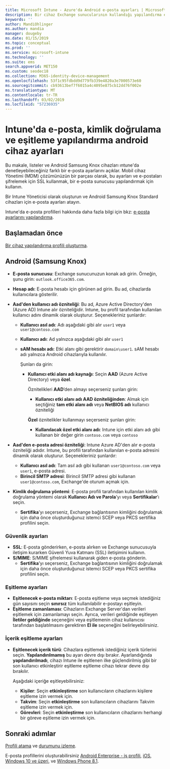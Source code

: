 ```yaml
---
title: Microsoft Intune - Azure'da Android e-posta ayarları | Microsoft Docs
description: Bir cihaz Exchange sunucularının kullandığı yapılandırma e-posta profilleri oluşturma ve Azure Active Directory öznitelikleri alınamıyor. SSL veya SMIME etkinleştirme, sertifikalar veya kullanıcı adı/parola ile kullanıcıların kimliğini doğrulamak ve e-posta ve zamanlamaları Intune kullanarak Android Samsung Knox cihazları eşitleyin.
keywords: ''
author: MandiOhlinger
ms.author: mandia
manager: dougeby
ms.date: 01/15/2019
ms.topic: conceptual
ms.prod: ''
ms.service: microsoft-intune
ms.technology: ''
ms.suite: ems
search.appverid: MET150
ms.custom: seodec18
ms.collection: M365-identity-device-management
ms.openlocfilehash: 53f1c95fdbdd9d779fb339e4820a3e7000573e60
ms.sourcegitcommit: cb93613bef7f6015a4c4095e875cb12dd76f002e
ms.translationtype: MT
ms.contentlocale: tr-TR
ms.lasthandoff: 03/02/2019
ms.locfileid: "57236935"
---
```

# <a name="android-device-settings-to-configure-email-authentication-and-synchronization-in-intune"></a>Intune'da e-posta, kimlik doğrulama ve eşitleme yapılandırma android cihaz ayarları

Bu makale, listeler ve Android Samsung Knox cihazları ıntune'da denetleyebileceğiniz farklı bir e-posta ayarlarını açıklar. Mobil cihaz Yönetimi (MDM) çözümünüzün bir parçası olarak, bu ayarları ve e-postaları şifrelemek için SSL kullanmak, bir e-posta sunucusu yapılandırmak için kullanın.

Bir Intune Yöneticisi olarak oluşturun ve Android Samsung Knox Standard cihazları için e-posta ayarları atayın.

Intune'da e-posta profilleri hakkında daha fazla bilgi için bkz: [e-posta ayarlarını yapılandırma](email-settings-configure.md).

## <a name="before-you-begin"></a>Başlamadan önce

[Bir cihaz yapılandırma profili oluşturma](email-settings-configure.md#create-a-device-profile).

## <a name="android-samsung-knox"></a>Android (Samsung Knox)

- **E-posta sunucusu**: Exchange sunucunuzun konak adı girin. Örneğin, şunu girin: `outlook.office365.com`.
- **Hesap adı**: E-posta hesabı için görünen ad girin. Bu ad, cihazlarda kullanıcılara gösterilir.
- **Aad'den kullanıcı adı özniteliği**: Bu ad, Azure Active Directory'den (Azure AD) Intune alır özniteliğidir. Intune, bu profil tarafından kullanılan kullanıcı adını dinamik olarak oluşturur. Seçenekleriniz şunlardır:
  - **Kullanıcı asıl adı**: Adı aşağıdaki gibi alır `user1` veya `user1@contoso.com`
  - **Kullanıcı adı**: Ad yalnızca aşağıdaki gibi alır `user1`
  - **sAM hesabı adı**: Etki alanı gibi gerektirir `domain\user1`. sAM hesabı adı yalnızca Android cihazlarıyla kullanılır.

    Şunları da girin:  
    - **Kullanıcı etki alanı adı kaynağı**: Seçin **AAD** (Azure Active Directory) veya **özel**.

      Öznitelikleri **AAD**’den almayı seçerseniz şunları girin:
      - **Kullanıcı etki alanı adı AAD özniteliğinden**: Almak için seçtiğiniz **tam etki alanı adı** veya **NetBIOS adı** kullanıcı özniteliği

      **Özel** öznitelikler kullanmayı seçerseniz şunları girin:
      - **Kullanılacak özel etki alanı adı**: Intune için etki alanı adı gibi kullanan bir değer girin `contoso.com` veya `contoso`

- **Aad'den e-posta adresi özniteliği**: Intune Azure AD'den alır e-posta özniteliği adıdır. Intune, bu profili tarafından kullanılan e-posta adresini dinamik olarak oluşturur. Seçenekleriniz şunlardır:
  - **Kullanıcı asıl adı**:  Tam asıl adı gibi kullanan `user1@contoso.com` veya `user1`, e-posta adresi.
  - **Birincil SMTP adresi**: Birincil SMTP adresi gibi kullanan `user1@contoso.com`, Exchange'de oturum açmak için.

- **Kimlik doğrulama yöntemi**: E-posta profili tarafından kullanılan kimlik doğrulama yöntemi olarak **Kullanıcı Adı ve Parola**’yı veya **Sertifikalar**’ı seçin.
  - **Sertifika**’yı seçerseniz, Exchange bağlantısının kimliğini doğrulamak için daha önce oluşturduğunuz istemci SCEP veya PKCS sertifika profilini seçin.

### <a name="security-settings"></a>Güvenlik ayarları

- **SSL**: E-posta gönderirken, e-posta alırken ve Exchange sunucusuyla iletişim kurarken Güvenli Yuva Katmanı (SSL) iletişimini kullanın.
- **S/MIME**: S/MIME şifrelemesi kullanarak giden e-posta gönderin.
  - **Sertifika**’yı seçerseniz, Exchange bağlantısının kimliğini doğrulamak için daha önce oluşturduğunuz istemci SCEP veya PKCS sertifika profilini seçin.

### <a name="synchronization-settings"></a>Eşitleme ayarları

- **Eşitlenecek e-posta miktarı**: E-posta eşitleme veya seçmek istediğiniz gün sayısını seçin **sınırsız** tüm kullanılabilir e-postayı eşitleyin.
- **Eşitleme zamanlaması**: Cihazların Exchange Server'dan verileri eşitlemek için zamanlamayı seçin. Ayrıca, verileri geldiğinde eşitleyen **İletiler geldiğinde** seçeneğini veya eşitlemenin cihaz kullanıcısı tarafından başlatılmasını gerektiren **El ile** seçeneğini belirleyebilirsiniz.

### <a name="content-sync-settings"></a>İçerik eşitleme ayarları

- **Eşitlenecek içerik türü**: Cihazlara eşitlemek istediğiniz içerik türlerini seçin. **Yapılandırılmamış** bu ayarı devre dışı bırakır. Ayarlandığında **yapılandırılmadı**, cihazı Intune ile eşitlenen ilke güçlendirilmiş gibi bir son kullanıcı etkinleştirir eşitleme eşitleme cihazı tekrar devre dışı bırakılır. 

  Aşağıdaki içeriğe eşitleyebilirsiniz:  
  - **Kişiler**: Seçin **etkinleştirme** son kullanıcıların cihazlarını kişilere eşitleme izin vermek için.
  - **Takvim**: Seçin **etkinleştirme** son kullanıcıların cihazlarını Takvim eşitleme izin vermek için.
  - **Görevleri**: Seçin **etkinleştirme** son kullanıcıların cihazlarını herhangi bir göreve eşitleme izin vermek için.

## <a name="next-steps"></a>Sonraki adımlar

[Profili atama](device-profile-assign.md) ve [durumunu izleme](device-profile-monitor.md).

E-posta profillerini oluşturabilirsiniz [Android Enterprise - iş profili](email-settings-android-enterprise.md), [iOS](email-settings-ios.md), [Windows 10 ve üzeri](email-settings-windows-10.md), ve [Windows Phone 8.1](email-settings-windows-phone-8-1.md).
